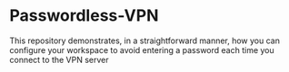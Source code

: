 # Passwordless-VPN
 This repository demonstrates, in a straightforward manner, how you can configure your workspace to avoid entering a password each time you connect to the VPN server
